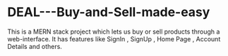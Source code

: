 # DEAL---Buy-and-Sell-made-easy
This is a MERN stack project which lets us buy or sell products through a web-interface. It has features like SignIn , SignUp , Home Page , Account Details and others.
